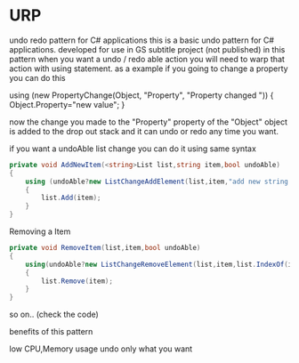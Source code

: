 # URP
undo redo pattern for C# applications
this is a basic undo pattern for C# applications. developed for use in GS subtitle project (not published) 
in this pattern when you want a undo / redo able action you will need to warp that action with using statement.
as a example if you going to change a property 
you can do this

using (new PropertyChange(Object, "Property", "Property changed "))
{
  Object.Property="new value";
}

now the change you made to the "Property" property of the "Object" object is added to the drop out stack and it can undo or redo any time you want.

if you want a undoAble list change you can do it using same syntax

```C#
private void AddNewItem(<string>List list,string item,bool undoAble)
{
	using (undoAble?new ListChangeAddElement(list,item,"add new string to the string list"):null) //you can use a condition then you can minimize code
	{
		list.Add(item);
	}
}
```

Removing a Item 
```C#
private void RemoveItem(list,item,bool undoAble)
{
	using(undoAble?new ListChangeRemoveElement(list,item,list.IndexOf(item)," remove "+item+" from the string list"))
	{
		list.Remove(item);
	}
}
```
so on.. (check the code)

benefits of this pattern 

low CPU,Memory usage 
undo only what you want



